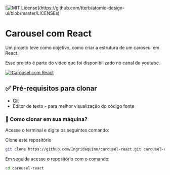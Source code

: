 [![MIT License](https://img.shields.io/apm/l/atomic-design-ui.svg?)](https://github.com/tterb/atomic-design-ui/blob/master/LICENSEs)

# Carousel com React

Um projeto teve como objetivo, como criar a estrutura de um caroseul em React.



Esse projeto é parte do video que foi disponibilizado no canal do youtube.

[![!Carousel com React](http://i3.ytimg.com/vi/cX0N3TNxumw/maxresdefault.jpg)](https://www.youtube.com/watch?v=cX0N3TNxumw)


## ✅ Pré-requisitos para clonar

- [Git](https://git-scm.com)
- Editor de texto - para melhor visualização do código fonte




### 🔁 Como clonar em sua máquina?
Acesse o terminal e digite os seguintes comando:

Clone este repositório
```bash
git clone https://github.com/Ingridaquino/carousel-react.git carousel-react
```

Em seguida acesse o repositório com o comando:
```bash
cd carousel-react
```






  



  
